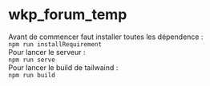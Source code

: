 # wkp_forum_temp

Avant de commencer faut installer toutes les dépendence : <br>
`npm run installRequirement`
<br>
Pour lancer le serveur : <br>
`npm run serve`
<br>
Pour lancer le build de tailwaind : <br>
`npm run build`

